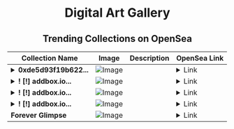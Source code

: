 <div align="center">

# Digital Art Gallery

## Trending Collections on OpenSea

| Collection Name                       | Image                                                                                     | Description                       | OpenSea Link                                                                                          |
|---------------------------------------|-------------------------------------------------------------------------------------------|-----------------------------------|--------------------------------------------------------------------------------------------------------|
| **<details><summary>0xde5d93f19b622...</summary>0xde5d93f19b622ee76ce17c24409a06db034ab529</details>** | ![Image](https://i.seadn.io/s/raw/files/662371d5e0a8665a35b37f8206b4c8fe.jpg?w=500&auto=format?w=200&auto=format) |  | <details><summary>Link</summary>[0xde5d93f19b622ee76ce17c24409a06db034ab529](https://opensea.io/collection/0xde5d93f19b622ee76ce17c24409a06db034ab529)</details> |
| **<details><summary>! [!] addbox.io...</summary>! [!] addbox.io #170</details>** | ![Image](https://i.seadn.io/s/raw/files/a0746b121dbe96c57d35bec4c55a1574.jpg?w=500&auto=format?w=200&auto=format) |  | <details><summary>Link</summary>[! [!] addbox.io #170](https://opensea.io/collection/addbox-io-170)</details> |
| **<details><summary>! [!] addbox.io...</summary>! [!] addbox.io #169</details>** | ![Image](https://i.seadn.io/s/raw/files/9d8d88536933fc57da22f1f00afba7ae.jpg?w=500&auto=format?w=200&auto=format) |  | <details><summary>Link</summary>[! [!] addbox.io #169](https://opensea.io/collection/addbox-io-169)</details> |
| **<details><summary>! [!] addbox.io...</summary>! [!] addbox.io #168</details>** | ![Image](https://i.seadn.io/s/raw/files/3f466c79f6bd6a6b82f0efb0660bed7e.jpg?w=500&auto=format?w=200&auto=format) |  | <details><summary>Link</summary>[! [!] addbox.io #168](https://opensea.io/collection/addbox-io-168)</details> |
| **Forever Glimpse** | ![Image](https://i.seadn.io/s/raw/files/8d8462126e3f1a91711fe890d1270f9c.jpg?w=500&auto=format?w=200&auto=format) |  | <details><summary>Link</summary>[Forever Glimpse](https://opensea.io/collection/forever-glimpse)</details> |

</div>
